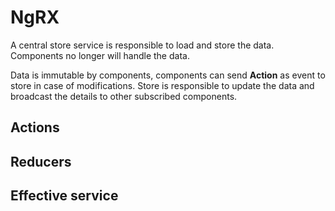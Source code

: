 # NgRX

A central store service is responsible to load and store the data. Components no longer will handle the data.

Data is immutable by components, components can send **Action** as event to store in case of modifications. Store is responsible to update the data and broadcast the details to other subscribed components.

## Actions

## Reducers

## Effective service 